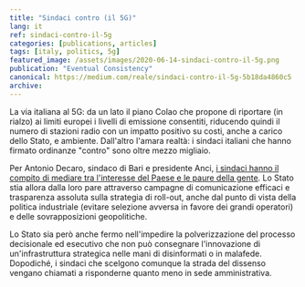 ```yaml
---
title: "Sindaci contro (il 5G)"
lang: it
ref: sindaci-contro-il-5g
categories: [publications, articles]
tags: [italy, politics, 5g]
featured_image: /assets/images/2020-06-14-sindaci-contro-il-5g.png
publication: "Eventual Consistency"
canonical: https://medium.com/reale/sindaci-contro-il-5g-5b18da4860c5
archive:
---
```


La via italiana al 5G: da un lato il piano Colao che propone di riportare (in rialzo) ai limiti europei i livelli di emissione consentiti, riducendo quindi il numero di stazioni radio con un impatto positivo su costi, anche a carico dello Stato, e ambiente. Dall'altro l'amara realtà: i sindaci italiani che hanno firmato ordinanze "contro" sono oltre mezzo migliaio.

Per Antonio Decaro, sindaco di Bari e presidente Anci, [i sindaci hanno il compito di mediare tra l'interesse del Paese e le paure della gente](http://www.askanews.it/cronaca/2020/06/09/fase-3-decaro-piano-colao-sul-5g-una-decisione-che-mi-inquieta-pn_20200609_00036/). Lo Stato stia allora dalla loro pare attraverso campagne di comunicazione efficaci e trasparenza assoluta sulla strategia di roll-out, anche dal punto di vista della politica industriale (evitare selezione avversa in favore dei grandi operatori) e delle sovrapposizioni geopolitiche.

Lo Stato sia però anche fermo nell'impedire la polverizzazione del processo decisionale ed esecutivo che non può consegnare l'innovazione di un'infrastruttura strategica nelle mani di disinformati o in malafede. Dopodiché, i sindaci che scelgono comunque la strada del dissenso vengano chiamati a risponderne quanto meno in sede amministrativa.
